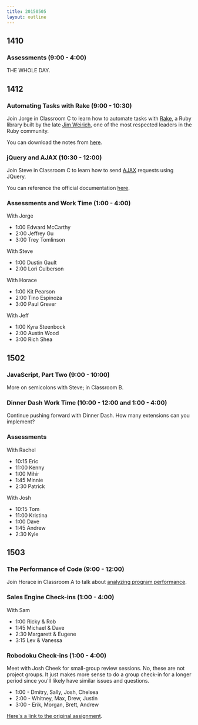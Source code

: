 ```yaml
---
title: 20150505
layout: outline
---
```


## 1410

### Assessments (9:00 - 4:00)

THE WHOLE DAY.

## 1412

### Automating Tasks with Rake (9:00 - 10:30)

Join Jorge in Classroom C to learn how to automate tasks with [Rake](https://github.com/ruby/rake), a Ruby library built by the late [Jim Weirich](http://en.wikipedia.org/wiki/Jim_Weirich), one of the most respected leaders in the Ruby community.

You can download the notes from [here](https://www.dropbox.com/s/v0npx56isv5dcjm/Turing%20-%20Task%20Automation%20with%20Rake%20%28Notes%29.pages?dl=0).

### jQuery and AJAX (10:30 - 12:00)

Join Steve in Classroom C to learn how to send [AJAX](http://en.wikipedia.org/wiki/Ajax_(programming)) requests using JQuery.

You can reference the official documentation [here](http://api.jquery.com/jquery.ajax/).

### Assessments and Work Time (1:00 - 4:00)

With Jorge

* 1:00 Edward McCarthy
* 2:00 Jeffrey Gu
* 3:00 Trey Tomlinson

With Steve

* 1:00 Dustin Gault
* 2:00 Lori Culberson

With Horace

* 1:00 Kit Pearson
* 2:00 Tino Espinoza
* 3:00 Paul Grever

With Jeff

* 1:00 Kyra Steenbock
* 2:00 Austin Wood
* 3:00 Rich Shea

## 1502

### JavaScript, Part Two (9:00 - 10:00)

More on semicolons with Steve; in Classroom B.

### Dinner Dash Work Time (10:00 - 12:00 and 1:00 - 4:00)

Continue pushing forward with Dinner Dash. How many extensions can you implement?

### Assessments

With Rachel

* 10:15 Eric
* 11:00 Kenny
* 1:00 Mihir
* 1:45 Minnie
* 2:30 Patrick

With Josh

* 10:15 Tom
* 11:00 Kristina
* 1:00 Dave
* 1:45 Andrew
* 2:30 Kyle

## 1503

### The Performance of Code (9:00 - 12:00)

Join Horace in Classroom A to talk about [analyzing program performance](https://github.com/turingschool/lesson_plans/blob/master/ruby_01-object_oriented_programming_with_ruby/performance_of_code.markdown).

### Sales Engine Check-ins (1:00 - 4:00)

With Sam

* 1:00 Ricky & Rob
* 1:45 Michael & Dave
* 2:30 Margarett & Eugene
* 3:15 Lev & Vanessa

### Robodoku Check-ins (1:00 - 4:00)

Meet with Josh Cheek for small-group review sessions. No, these are not project groups. It just makes more sense to do
 a  group check-in for a longer period since you'll likely have similar issues and questions.

* 1:00 - Dmitry, Sally, Josh, Chelsea
* 2:00 - Whitney, Max, Drew, Justin
* 3:00 - Erik, Morgan, Brett, Andrew

[Here's a link to the original assignment](https://github.com/JumpstartLab/curriculum/blob/master/source/projects/robodoku.markdown).

